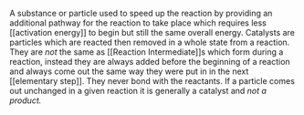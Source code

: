 A substance or particle used to speed up the reaction by providing an additional pathway for the reaction to take place which requires less [[activation energy]] to begin but still the same overall energy. Catalysts are particles which are reacted then removed in a whole state from a reaction. They are *not* the same as [[Reaction Intermediate]]s which form during a reaction, instead they are always added before the beginning of a reaction and always come out the same way they were put in in the next [[elementary step]]. They never bond with the reactants. If a particle comes out unchanged in a given reaction it is generally a catalyst and *not a product.*